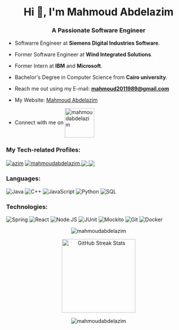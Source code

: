 <h1 align="center">Hi 👋, I'm Mahmoud Abdelazim</h1>
<h3 align="center">A Passionate Software Engineer</h3>

- Softwarre Engineer at **Siemens Digital Industries Software**.

- Former Software Engineer at **Wind Integrated Solutions**.

- Former Intern at **IBM** and **Microsoft**.

- Bachelor's Degree in Computer Science from **Cairo university**.

- Reach me out using my E-mail: **mahmoud2011989@gmail.com**

- My Website: <a href="https://mahmoud-abdelazim.onrender.com" target="blank">Mahmoud Abdelazim</a>

- Connect with me on <a href="https://linkedin.com/in/mahmoudabdelazim" target="blank"><img align="center" src="https://img.shields.io/badge/-Linkedin-0077B5?logo=Linkedin" width=80px alt="mahmoudabdelazim"/></a>

### My Tech-related Profiles:

<a href="https://codeforces.com/profile/azim" target="blank"><img align="center" src="https://img.shields.io/badge/-Codeforces-black?logo=codeforces" alt="azim"/></a>
<a href="https://www.hackerrank.com/mahmoudabdelazim" target="blank"><img align="center" src="https://img.shields.io/badge/-HackerRank-black?logo=hackerrank" alt="mahmoudabdelazim"/>
</a>
<a href="https://www.leetcode.com/aziim" target="blank"><img align="center" src="https://img.shields.io/badge/-LeetCode-black?logo=leetcode"/>
</a>
<a href="https://stackoverflow.com/users/10829448" target="blank"><img align="center" src="https://img.shields.io/badge/-Stackoverflow-black?logo=stackoverflow"/>
</a>

### Languages:

![Java](https://img.shields.io/badge/-Java-black?logo=Java)
![C++](https://img.shields.io/badge/-C++-black?logo=C)
![JavaScript](https://img.shields.io/badge/-JavaScript-black?logo=JavaScript)
![Python](https://img.shields.io/badge/-Python-black?logo=Python)
![SQL](https://img.shields.io/badge/-SQL-black?logo=MySQL)

### Technologies:

![Spring](https://img.shields.io/badge/-Spring-black?logo=spring)
![React](https://img.shields.io/badge/-React-black?logo=react)
![Node.JS](https://img.shields.io/badge/-Node.JS-black?logo=node.js)
![JUnit](https://img.shields.io/badge/-JUnit-black?logo=junit)
![Mockito](https://img.shields.io/badge/-Mockito-black?logo=mockito)
![Git](https://img.shields.io/badge/-Git-black?logo=git)
![Docker](https://img.shields.io/badge/-Docker-black?logo=docker)

<div align="center">

<img src="https://github-readme-stats.vercel.app/api?username=mahmoudabdelazim&show_icons=true&locale=en&theme=dark" alt="mahmoudabdelazim" /><br>

<img src="https://github-readme-streak-stats.herokuapp.com/?user=mahmoudabdelazim&theme=dark&date_format=j%20M%5B%20Y%5D&currStreakLabel=6FDA44&fire=6FDA44&ring=6FDA44" alt="GitHub Streak Stats" height="200" /><br>
 
<img src="https://github-readme-stats.vercel.app/api/top-langs?username=mahmoudabdelazim&show_icons=true&locale=en&layout=compact&theme=dark" alt="mahmoudabdelazim" />

</div>
